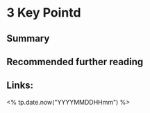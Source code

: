 # 3 Key Pointd

## Summary

## Recommended further reading


## Links:

<% tp.date.now("YYYYMMDDHHmm") %>